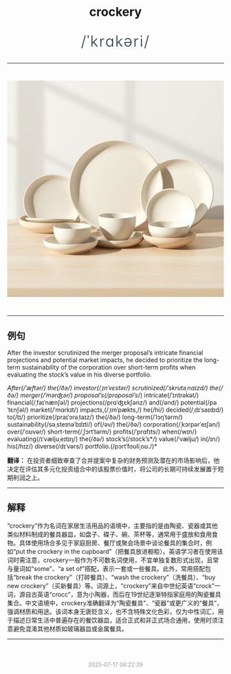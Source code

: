 <div align="center">

# crockery

<div style="margin: 30px 0;">
<h1 style="font-size: 2.5em; font-weight: 300; letter-spacing: 2px; margin: 0; color: #2c3e50;">
/ˈkrɑkəri/
</h1>
</div>

</div>

---

<div align="center" style="margin: 40px 0;">

![crockery](images/crockery.png)

</div>

---

## 例句

After the investor scrutinized the merger proposal’s intricate financial projections and potential market impacts, he decided to prioritize the long-term sustainability of the corporation over short-term profits when evaluating the stock’s value in his diverse portfolio.

*After(/ˈæftər/) the(/ðə/) investor(/ˌɪnˈvɛstər/) scrutinized(/ˈskrutəˌnaɪzd/) the(/ðə/) merger(/ˈmərʤər/) proposal’s(/proposal’s*/) intricate(/ˈɪntrəkət/) financial(/ˌfaɪˈnænʃəl/) projections(/prɑˈʤɛkʃənz/) and(/ənd/) potential(/pəˈtɛnʃəl/) market(/ˈmɑrkɪt/) impacts,(/ˌɪmˈpækts,/) he(/hi/) decided(/ˌdɪˈsaɪdɪd/) to(/tɪ/) prioritize(/praɪˈɔrəˌtaɪz/) the(/ðə/) long-term(/ˈlɔŋˈtərm/) sustainability(/səˌsteɪnəˈbɪlɪti/) of(/əv/) the(/ðə/) corporation(/ˌkɔrpərˈeɪʃən/) over(/ˈoʊvər/) short-term(/ˌʃɔrtˈtərm/) profits(/ˈprɑfɪts/) when(/wɪn/) evaluating(/ɪˈvæljuˌeɪtɪŋ/) the(/ðə/) stock’s(/stock’s*/) value(/ˈvælju/) in(/ɪn/) his(/hɪz/) diverse(/dɪˈvərs/) portfolio.(/pɔrtˈfoʊliˌoʊ./)*

**翻译：** 在投资者细致审查了合并提案中复杂的财务预测及潜在的市场影响后，他决定在评估其多元化投资组合中的该股票价值时，将公司的长期可持续发展置于短期利润之上。

---

## 解释

“crockery”作为名词在家居生活用品的语境中，主要指的是由陶瓷、瓷器或其他类似材料制成的餐具器皿，如盘子、碟子、碗、茶杯等，通常用于盛放和食用食物。具体使用场合多见于家庭厨房、餐厅或聚会场景中谈论餐具的集合时，例如“put the crockery in the cupboard”（把餐具放进橱柜）。英语学习者在使用该词时需注意，crockery一般作为不可数名词使用，不宜单独复数形式出现，且常与量词如“some”、“a set of”搭配，表示一套或一些餐具。此外，常用搭配包括“break the crockery”（打碎餐具）、“wash the crockery”（洗餐具）、“buy new crockery”（买新餐具）等。词源上，“crockery”来自中世纪英语“crock”一词，源自古英语“crocc”，意为小陶器，而后在19世纪逐渐特指家庭用的陶瓷餐具集合。中文语境中，crockery准确翻译为“陶瓷餐具”、“瓷器”或更广义的“餐具”，强调材质和用途。该词本身无褒贬含义，也不含特殊文化色彩，仅为中性词汇，用于描述日常生活中普遍存在的餐饮器皿，适合正式和非正式场合通用，使用时须注意避免混淆其他材质如玻璃器皿或金属餐具。


---

<div align="center" style="margin-top: 50px;">
<small style="color: #999; font-size: 0.9em;">2025-07-17 06:22:39</small>
</div>
